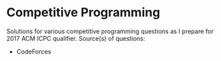 # Competitive Programming
Solutions for various competitive programming questions as I prepare for 2017 ACM ICPC qualifier.
Source(s) of questions:
* CodeForces

